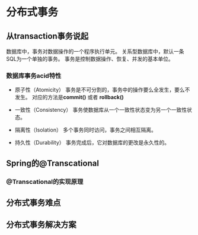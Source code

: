 # 分布式事务

## 从transaction事务说起
数据库中，事务对数据操作的一个程序执行单元。
关系型数据库中，默认一条SQL为一个单独的事务。
事务是控制数据操作、恢复、并发的基本单位。
 
### 数据库事务acid特性

* 原子性（Atomicity）
事务是不可分割的，事务中的操作要么全发生，要么不发生。
对应的方法是**commit()** 或者 **rollback()**

* 一致性（Consistency）
事务使数据库从一个一致性状态变为另一个一致性状态。

* 隔离性（Isolation）
多个事务同时访问，事务之间相互隔离。

* 持久性（Durability）
事务完成后，它对数据库的更改是永久性的。

## Spring的@Transcational

### @Transcational的实现原理

## 分布式事务难点

## 分布式事务解决方案
